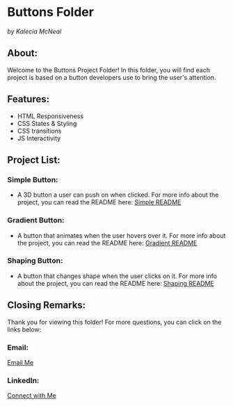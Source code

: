 # Buttons Folder 
<em>by Kalecia McNeal</em>

## About:
Welcome to the Buttons Project Folder! In this folder, you will find each project is based on a button developers use to bring the user's attention. 

## Features: 
- HTML Responsiveness 
- CSS States & Styling 
- CSS transitions 
- JS Interactivity 

## Project List: 
### Simple Button: 
- A 3D button a user can push on when clicked. For more info about the project, you can read the README here: [Simple README](/Buttons/Simple/README.md "My Simple Button README")

### Gradient Button: 
- A button that animates when the user hovers over it. For more info about the project, you can read the README here: [Gradient README](/Buttons/Gradient/README.md "My Gradient Button README")

### Shaping Button: 
- A button that changes shape when the user clicks on it. For more info about the project, you can read the README here: [Shaping README](/Buttons/Shaping/README.md "My Shaping Button README")

## Closing Remarks: 
Thank you for viewing this folder! For more questions, you can click on the links below: 

### Email:  
[Email Me](mailto:kaleciamcneal@gmail.com)

### LinkedIn: 
[Connect with Me](https://www.linkedin.com/in/kalecia-mcneal/)